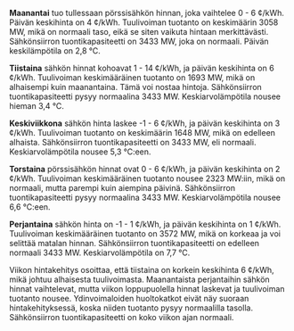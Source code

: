 **Maanantai** tuo tullessaan pörssisähkön hinnan, joka vaihtelee 0 - 6 ¢/kWh. Päivän keskihinta on 4 ¢/kWh. Tuulivoiman tuotanto on keskimäärin 3058 MW, mikä on normaali taso, eikä se siten vaikuta hintaan merkittävästi. Sähkönsiirron tuontikapasiteetti on 3433 MW, joka on normaali. Päivän keskilämpötila on 2,8 °C.

**Tiistaina** sähkön hinnat kohoavat 1 - 14 ¢/kWh, ja päivän keskihinta on 6 ¢/kWh. Tuulivoiman keskimääräinen tuotanto on 1693 MW, mikä on alhaisempi kuin maanantaina. Tämä voi nostaa hintoja. Sähkönsiirron tuontikapasiteetti pysyy normaalina 3433 MW. Keskiarvolämpötila nousee hieman 3,4 °C.

**Keskiviikkona** sähkön hinta laskee -1 - 6 ¢/kWh, ja päivän keskihinta on 3 ¢/kWh. Tuulivoiman tuotanto on keskimäärin 1648 MW, mikä on edelleen alhaista. Sähkönsiirron tuontikapasiteetti on 3433 MW, eli normaali. Keskiarvolämpötila nousee 5,3 °C:een.

**Torstaina** pörssisähkön hinnat ovat 0 - 6 ¢/kWh, ja päivän keskihinta on 2 ¢/kWh. Tuulivoiman keskimääräinen tuotanto nousee 2323 MW:iin, mikä on normaali, mutta parempi kuin aiempina päivinä. Sähkönsiirron tuontikapasiteetti pysyy normaalina 3433 MW. Keskiarvolämpötila nousee 6,6 °C:een.

**Perjantaina** sähkön hinta on -1 - 1 ¢/kWh, ja päivän keskihinta on 1 ¢/kWh. Tuulivoiman keskimääräinen tuotanto on 3572 MW, mikä on korkeaa ja voi selittää matalan hinnan. Sähkönsiirron tuontikapasiteetti on edelleen normaali 3433 MW. Keskiarvolämpötila on 7,7 °C.

Viikon hintakehitys osoittaa, että tiistaina on korkein keskihinta 6 ¢/kWh, mikä johtuu alhaisesta tuulivoimasta. Maanantaista perjantaihin sähkön hinnat vaihtelevat, mutta viikon loppupuolella hinnat laskevat ja tuulivoiman tuotanto nousee. Ydinvoimaloiden huoltokatkot eivät näy suoraan hintakehityksessä, koska niiden tuotanto pysyy normaalilla tasolla. Sähkönsiirron tuontikapasiteetti on koko viikon ajan normaali.